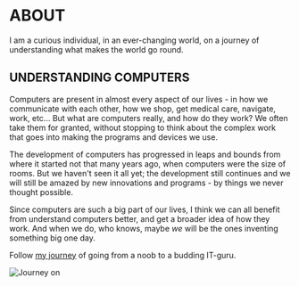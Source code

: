 # ABOUT 

I am a curious individual, in an ever-changing world, on a journey of understanding what makes the world go round.

## UNDERSTANDING COMPUTERS

Computers are present in almost every aspect of our lives - in how we communicate with each other, how we shop, get medical care, navigate, work, etc...  But what are computers really, and how do they work? We often take them for granted, without stopping to think about the complex work that goes into making the programs and devices we use. 

The development of computers has progressed in leaps and bounds from where it started not that many years ago, when computers were the size of rooms. But we haven't seen it all yet; the development still continues and we will still be amazed by new innovations and programs - by things we never thought possible. 

Since computers are such a big part of our lives, I think we can all benefit from understand computers better, and get a broader idea of how they work. And when we do, who knows, maybe _we_ will be the ones inventing something big one day.  

Follow [my journey](diary-308.md) of going from a noob to a budding IT-guru. 

![Journey on][Journey] 







[Journey]: https://images.pexels.com/photos/209692/pexels-photo-209692.jpeg?auto=compress&cs=tinysrgb&dpr=3&h=750&w=1260
